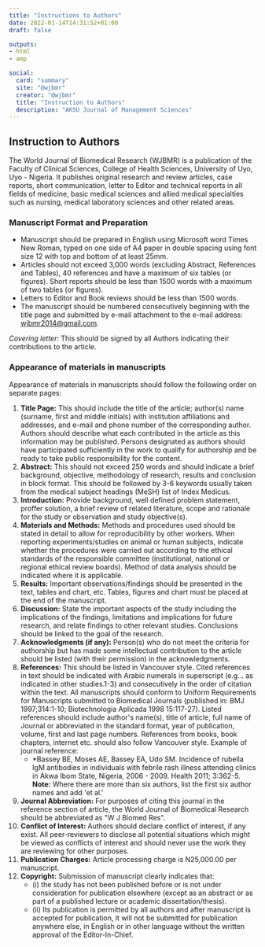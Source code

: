 ```yaml
---
title: "Instructions to Authors"
date: 2022-01-14T14:31:52+01:00
draft: false

outputs: 
- html
- amp

social:
  card: "summary"
  site: "@wjbmr"
  creator: "@wjbmr"
  title: "Instruction to Authors"
  description: "AKSU Journal of Management Sciences"
---
```


<!-- ## Call for paper

wjbmr is _**now receiving submissions**_ for the next issue of our Journal (Volume 2, Issue 2). Submission of manuscripts for peer review is expected on or before July 31, 2022. -->

## Instruction to Authors

The World Journal of Biomedical Research (WJBMR) is a publication of the Faculty of Clinical Sciences, College of Health Sciences, University of Uyo, Uyo - Nigeria. It publishes original research and review articles, case reports, short communication, letter to Editor and technical reports in all fields of medicine, basic medical sciences and allied medical specialties such as nursing, medical laboratory sciences and other related areas.

### Manuscript Format and Preparation

- Manuscript should be prepared in English using Microsoft word Times New Roman, typed on one side of A4 paper in double spacing using font size 12 with top and bottom of at least 25mm.
- Articles should not exceed 3,000 words (excluding Abstract, References and Tables), 40 references and have a maximum of six tables (or figures). Short reports should be less than 1500 words with a maximum of two tables (or figures).
- Letters to Editor and Book reviews should be less than 1500 words.
- The manuscript should be numbered consecutively beginning with the title page and submitted by e-mail attachment to the e-mail address: wjbmr2014@gmail.com.

_Covering letter:_ This should be signed by all Authors indicating their contributions to the article.

### Appearance of materials in manuscripts

Appearance of materials in manuscripts should follow the following order on separate pages:

1. **Title Page:** This should include the title of the article; author(s) name (surname, first and middle initials) with institution affiliations and addresses, and e-mail and phone number of the corresponding author. Authors should describe what each contributed in the article as this information may be published. Persons designated as authors should have participated sufficiently in the work to qualify for authorship and be ready to take public responsibility for the content.
1. **Abstract:** This should not exceed 250 words and should indicate a brief background, objective, methodology of research, results and conclusion in block format. This should be followed by 3-6 keywords usually taken from the medical subject headings (MeSH) list of Index Medicus.
1. **Introduction:** Provide background, well defined problem statement, proffer solution, a brief review of related literature, scope and rationale for the study or observation and study objective(s).
1. **Materials and Methods:** Methods and procedures used should be stated in detail to allow for reproducibility by other workers. When reporting experiments/studies on animal or human subjects, indicate whether the procedures were carried out according to the ethical standards of the responsible committee (institutional, national or regional ethical review boards). Method of data analysis should be indicated where it is applicable.
1. **Results:** Important observations/findings should be presented in the text, tables and chart, etc. Tables, figures and chart must be placed at the end of the manuscript.
1. **Discussion:** State the important aspects of the study including the implications of the findings, limitations and implications for future research, and relate findings to other relevant studies. Conclusions should be linked to the goal of the research.
1. **Acknowledgments (if any):** Person(s) who do not meet the criteria for authorship but has made some intellectual contribution to the article should be listed (with their permission) in the acknowledgments.
1. **References:** This should be listed in Vancouver style. Cited references in text should be indicated with Arabic numerals in superscript (e.g... as indicated in other studies.1-3) and consecutively in the order of citation within the text. All manuscripts should conform to Uniform Requirements for Manuscripts submitted to Biomedical Journals (published in: BMJ 1997;314:1-10; Biotechnologia Aplicada 1998 15:117-27). Listed references should include author's name(s), title of article, full name of Journal or abbreviated in the standard format, year of publication, volume, first and last page numbers.
    References from books, book chapters, internet etc. should also follow Vancouver style.
    Example of journal reference:
    - *Bassey BE, Moses AE, Bassey EA, Udo SM. Incidence of rubella IgM antibodies in individuals with febrile rash illness attending clinics in Akwa Ibom State, Nigeria, 2006 - 2009. Health 2011; 3:362-5.\
    **Note:** Where there are more than six authors, list the first six author names and add 'et al.'
1. **Journal Abbreviation:** For purposes of citing this journal in the reference section of article, the World Journal of Biomedical Research should be abbreviated as "W J Biomed Res".
1. **Conflict of Interest:** Authors should declare conflict of interest, if any exist. All peer-reviewers to disclose all potential situations which might be viewed as conflicts of interest and should never use the work they are reviewing for other purposes.
1. **Publication Charges:** Article processing charge is N25,000.00 per manuscript.
1. **Copyright:** Submission of manuscript clearly indicates that:
    - (i) the study has not been published before or is not under consideration for publication elsewhere (except as an abstract or as part of a published lecture or academic dissertation/thesis).
    - (ii) Its publication is permitted by all authors and after manuscript is accepted for publication, it will not be submitted for publication anywhere else, in English or in other language without the written approval of the Editor-In-Chief.
